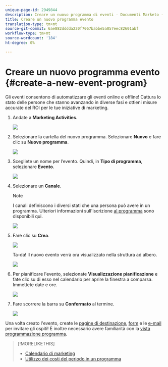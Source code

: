 ```yaml
---
unique-page-id: 2949844
description: Creare un nuovo programma di eventi - Documenti Marketo - Documentazione del prodotto
title: Creare un nuovo programma evento
translation-type: tm+mt
source-git-commit: 6ae882dddda220f7067babbe5a057eec82601abf
workflow-type: tm+mt
source-wordcount: '184'
ht-degree: 0%

---
```



# Creare un nuovo programma evento {#create-a-new-event-program}

Gli eventi consentono di automatizzare gli eventi online e offline! Cattura lo stato delle persone che stanno avanzando in diverse fasi e ottieni misure accurate del ROI per le tue iniziative di marketing.

1. Andate a **Marketing Activities**.

   ![](assets/ma.png)

1. Selezionare la cartella del nuovo programma. Selezionare **Nuovo** e fare clic su **Nuovo programma**.

   ![](assets/image2015-2-26-14-3a24-3a30.png)

1. Scegliete un nome per l’evento. Quindi, in **Tipo di programma**, selezionare **Evento**.

   ![](assets/image2015-2-26-14-3a26-3a6.png)

1. Selezionare un **Canale**.

   >[!NOTE]
   >
   >I canali definiscono i diversi stati che una persona può avere in un programma. Ulteriori informazioni sull&#39;iscrizione [al programma](/help/marketo/product-docs/core-marketo-concepts/programs/creating-programs/understanding-program-membership.md) sono disponibili qui.

   ![](assets/image2015-2-26-14-3a29-3a3.png)

1. Fare clic su **Crea**.

   ![](assets/image2015-2-26-14-3a33-3a17.png)

   Ta-da! Il nuovo evento verrà ora visualizzato nella struttura ad albero.

   ![](assets/image2015-2-26-14-3a34-3a33.png)

1. Per pianificare l&#39;evento, selezionate **Visualizzazione pianificazione** e fate clic su di esso nel calendario per aprire la finestra a comparsa. Immettete date e ore.

   ![](assets/image2016-3-25-14-3a17-3a33.png)

1. Fare scorrere la barra su **Confermato** al termine.

   ![](assets/image2016-3-25-14-3a18-3a13.png)

Una volta creato l&#39;evento, create le [pagine di destinazione](/help/marketo/product-docs/demand-generation/landing-pages/free-form-landing-pages/create-a-free-form-landing-page.md), [form](/help/marketo/product-docs/demand-generation/forms/creating-a-form/create-a-form.md) e le [e-mail](/help/marketo/product-docs/email-marketing/email-programs/creating-an-email-program/create-an-email-program.md) per invitare gli ospiti! È inoltre necessario avere familiarità con la [vista programmazione programma](https://docs.marketo.com/display/docs/program+schedule+view).

>[!MORELIKETHIS]
>
>* [Calendario di marketing](/help/marketo/product-docs/core-marketo-concepts/marketing-calendar/understanding-the-calendar/navigating-the-marketing-calendar.md)
>* [Utilizzo dei costi del periodo in un programma](/help/marketo/product-docs/core-marketo-concepts/programs/working-with-programs/using-period-costs-in-a-program.md)

